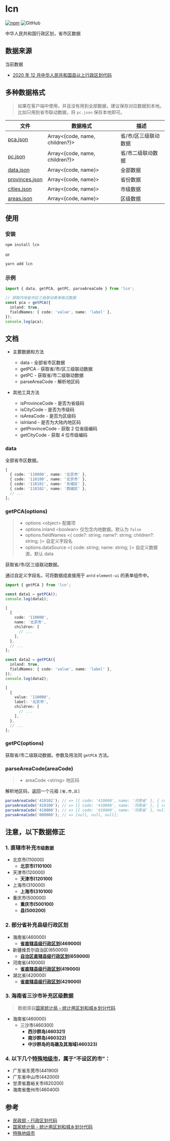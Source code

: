 # lcn

[![npm][npm]][npm-url] ![GitHub](https://img.shields.io/github/license/caijf/lcn.svg)

中华人民共和国行政区划，省市区数据

## 数据来源

当前数据

- [2020 年 12 月中华人民共和国县以上行政区划代码](http://www.mca.gov.cn/article/sj/xzqh/2020/20201201.html)

## 多种数据格式

> 如果在客户端中使用，并且没有用到全部数据，建议保存对应数据到本地。比如只用到省市联动数据，将 `pc.json` 保存本地即可。

| 文件             | 数据格式                       | 描述                 |
| ---------------- | ------------------------------ | -------------------- |
| [pca.json]       | Array<{code, name, children?}> | 省/市/区三级联动数据 |
| [pc.json]        | Array<{code, name, children?}> | 省/市二级联动数据    |
| [data.json]      | Array<{code, name}>            | 全部数据             |
| [provinces.json] | Array<{code, name}>            | 省份数据             |
| [cities.json]    | Array<{code, name}>            | 市级数据             |
| [areas.json]     | Array<{code, name}>            | 区级数据             |

## 使用

### 安装

```bash
npm install lcn
```

or

```bash
yarn add lcn
```

### 示例

```typescript
import { data, getPCA, getPC, parseAreaCode } from 'lcn';

// 获取内地省市区三级联动表单格式数据
const pca = getPCA({
  inland: true,
  fieldNames: { code: 'value', name: 'label' },
});
console.log(pca);
```

## 文档

- 主要数据和方法

  - data - 全部省市区数据
  - getPCA - 获取省/市/区三级联动数据
  - getPC - 获取省/市二级联动数据
  - parseAreaCode - 解析地区码

- 其他工具方法

  - isProvinceCode - 是否为省级码
  - isCityCode - 是否为市级码
  - isAreaCode - 是否为区级码
  - isInland - 是否为大陆内地区码
  - getProvinceCode - 获取 2 位省级编码
  - getCityCode - 获取 4 位市级编码

### data

全部省市区数据。

```typescript
[
  { code: '110000', name: '北京市' },
  { code: '110100', name: '北京市' },
  { code: '110101', name: '东城区' },
  { code: '110102', name: '西城区' },
  // ...
];
```

### getPCA(options)

> - options &lt;object&gt; 配置项
> - options.inland &lt;boolean&gt; 仅包含内地数据。默认为 `false`
> - options.fieldNames &lt;{ code?: string; name?: string; children?: string; }&gt; 自定义字段名
> - options.dataSource &lt;{ code: string; name: string; }&gt; 自定义数据源，默认 data

获取省/市/区三级联动数据。

通过自定义字段名，可将数据成直接用于 `antd` `element-ui` 的表单组件中。

```typescript
import { getPCA } from 'lcn';

const data1 = getPCA();
console.log(data1);

[
  {
    code: '110000',
    name: '北京市',
    children: [
      // ...
    ],
  },
  // ...
];

const data2 = getPCA({
  inland: true,
  fieldNames: { code: 'value', name: 'label' },
});
console.log(data2);

[
  {
    value: '110000',
    label: '北京市',
    children: [
      // ...
    ],
  },
  // ...
];
```

### getPC(options)

获取省/市二级联动数据。参数及用法同 `getPCA` 方法。

### parseAreaCode(areaCode)

> - areaCode &lt;string&gt; 地区码

解析地区码，返回一个元祖 `[省,市,区]`

```typescript
parseAreaCode('410102'); // => [{ code: '410000', name: '河南省' }, { code: '410100', name: '郑州市' }, { code: '410102', name: '中原区' }];
parseAreaCode('410100'); // => [{ code: '410000', name: '河南省' }, { code: '410100', name: '郑州市' }, null];
parseAreaCode('410000'); // => [{ code: '410000', name: '河南省' }, null, null];
parseAreaCode('000000'); // => [null, null, null];
```

## 注意，以下数据修正

### 1. 直辖市补充`市级数据`

- 北京市(110000)
  - **北京市(110100)**
- 天津市(120000)
  - **天津市(120100)**
- 上海市(310000)
  - **上海市(310100)**
- 重庆市(500000)
  - **重庆市(500100)**
  - **县(500200)**

### 2. 部分省补充县级行政区划

- 海南省(460000)
  - **[省直辖县级行政区划](http://www.stats.gov.cn/tjsj/tjbz/tjyqhdmhcxhfdm/2021/46.html)(469000)**
- 新疆维吾尔自治区(650000)
  - **[自治区直辖县级行政区划](http://www.stats.gov.cn/tjsj/tjbz/tjyqhdmhcxhfdm/2021/65.html)(659000)**
- 河南省(410000)
  - **[省直辖县级行政区划](http://www.stats.gov.cn/tjsj/tjbz/tjyqhdmhcxhfdm/2021/41.html)(419000)**
- 湖北省(420000)
  - **[省直辖县级行政区划](http://www.stats.gov.cn/tjsj/tjbz/tjyqhdmhcxhfdm/2021/42.html)(429000)**

### 3. 海南省三沙市补充区级数据

> 数据源自[国家统计局 - 统计用区划和城乡划分代码](http://www.stats.gov.cn/tjsj/tjbz/tjyqhdmhcxhfdm/2020/46/4603.html)

- 海南省(460000)
  - 三沙市(460300)
    - **西沙群岛(460321)**
    - **南沙群岛(460322)**
    - **中沙群岛的岛礁及其海域(460323)**

### 4. 以下几个[特殊地级市]，属于“不设区的市”：

- 广东省东莞市(441900)
- 广东省中山市(442000)
- 甘肃省嘉峪关市(620200)
- 海南省儋州市(460400)

## 参考

- [民政部 - 行政区划代码]
- [国家统计局 - 统计用区划和城乡划分代码]
- [特殊地级市]

[民政部 - 行政区划代码]: http://www.mca.gov.cn/article/sj/xzqh/2020/
[国家统计局 - 统计用区划和城乡划分代码]: http://www.stats.gov.cn/tjsj/tjbz/tjyqhdmhcxhfdm/
[特殊地级市]: https://baike.baidu.com/item/%E5%9C%B0%E7%BA%A7%E5%B8%82/2089621?fr=aladdin#4_1
[pca.json]: https://github.com/caijf/lcn/tree/master/data/pca.json
[pc.json]: https://github.com/caijf/lcn/tree/master/data/pc.json
[data.json]: https://github.com/caijf/lcn/tree/master/data/data.json
[provinces.json]: https://github.com/caijf/lcn/tree/master/data/provinces.json
[cities.json]: https://github.com/caijf/lcn/tree/master/data/cities.json
[areas.json]: https://github.com/caijf/lcn/tree/master/data/areas.json
[npm]: https://img.shields.io/npm/v/lcn.svg
[npm-url]: https://npmjs.com/package/lcn
